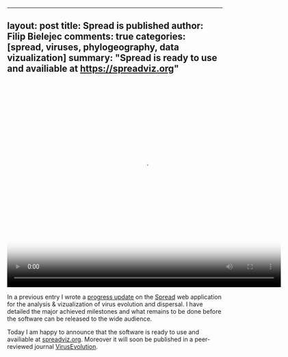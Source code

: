 ----
layout: post
title: Spread is published
author: Filip Bielejec
comments: true
categories: [spread, viruses, phylogeography, data vizualization]
summary: "Spread is ready to use and availiable at https://spreadviz.org"
---

<video width="640" height="480" controls="controls" poster="{{ site.baseurl }}/images/2022-09-15-spread-published/screenshot.png">
  <source src="{{ site.baseurl }}/images/2022-09-15-spread-published/screenshot.mp4" type="video/mp4">
    Your browser does not support the video tag.
</video>

In a previous entry I wrote a [progress update](https://www.blog.nodrama.io/spread-progress-update/) on the [Spread](https://spreadviz.org/) web application for the analysis & vizualization of virus evolution and dispersal.
I have detailed the major achieved milestones and what remains to be done before the software can be released to the wide audience.

Today I am happy to announce that the software is ready to use and availiable at [spreadviz.org](https://spreadviz.org).
Moreover it will soon be published in a peer-reviewed journal [VirusEvolution](https://academic.oup.com/ve).
